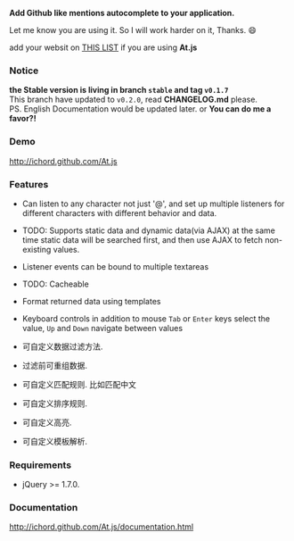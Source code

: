 
**Add Github like mentions autocomplete to your application.**

Let me know you are using it. So I will work harder on it, Thanks. :smile:

add your websit on [THIS LIST](https://github.com/ichord/At.js/wiki/Sites) if you are using **At.js**


### Notice

**the Stable version is living in branch `stable` and tag `v0.1.7`**  
This branch have updated to `v0.2.0`, read **CHANGELOG.md** please.  
PS. English Documentation would be updated later. or **You can do me a favor?!**


### Demo

http://ichord.github.com/At.js


### Features

* Can listen to any character
    not just '@', and set up multiple listeners for different characters with different behavior and data.
* TODO: Supports static data and dynamic data(via AJAX) at the same time
    static data will be searched first, and then use AJAX to fetch non-existing values.
* Listener events can be bound to multiple textareas
* TODO: Cacheable
* Format returned data using templates
* Keyboard controls in addition to mouse
    `Tab` or `Enter` keys select the value, `Up` and `Down` navigate between values

* 可自定义数据过滤方法.
* 过滤前可重组数据.
* 可自定义匹配规则. 比如匹配中文
* 可自定义排序规则.
* 可自定义高亮.
* 可自定义模板解析.


### Requirements
* jQuery >= 1.7.0.

### Documentation

http://ichord.github.com/At.js/documentation.html
